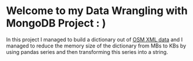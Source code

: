 # Welcome to my  Data Wrangling with MongoDB Project : )
In this project I managed to build a dictionary out of [OSM XML data](https://wiki.openstreetmap.org/wiki/OSM_XML) and I managed to reduce the memory size of the dictionary from MBs to KBs by using pandas series and then transforming this series into a string.
